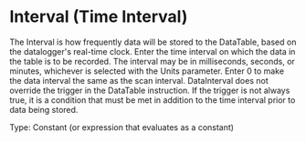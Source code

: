 # Interval (Time Interval)

The Interval is how frequently data will be stored to the DataTable, based on the datalogger's real-time clock. Enter the time interval on which the data in the table is to be recorded. The interval may be in milliseconds, seconds, or minutes, whichever is selected with the Units parameter. Enter 0 to make the data interval the same as the scan interval. DataInterval does not override the trigger in the DataTable instruction. If the trigger is not always true, it is a condition that must be met in addition to the time interval prior to data being stored.

Type: Constant (or expression that evaluates as a constant)
